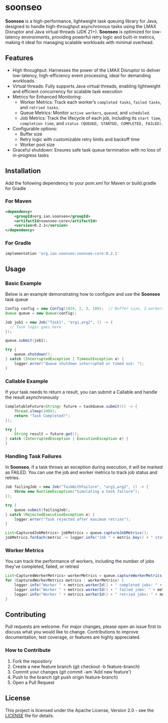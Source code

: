 # soonseo
**Soonseo** is a high-performance, lightweight task queuing library for Java, designed to handle high-throughput asynchronous tasks using the LMAX Disruptor and Java virtual threads (JDK 21+). **Soonseo** is optimized for low-latency environments, providing powerful retry logic and built-in metrics, making it ideal for managing scalable workloads with minimal overhead.

## Features
- High throughput: Harnesses the power of the LMAX Disruptor to deliver low-latency, high-efficiency event processing, ideal for demanding workloads.
- Virtual threads: Fully supports Java virtual threads, enabling lightweight and efficient concurrency for scalable task execution
- Metrics for Enhanced Monitoring:
  - Worker Metrics: Track each worker’s `completed tasks`, `failed tasks`, and `retried tasks`.
  - Queue Metrics: Monitor `active workers`, `queued`, and `scheduled`.
  - Job Metrics: Track the lifecycle of each job, including its `start time`, `completion time`, and `status (QUEUED, STARTED, COMPLETED, FAILED)`.
- Configurable options:
  - Buffer size
  - Retry logic with customizable retry limits and backoff time
  - Worker pool size
- Graceful shutdown: Ensures safe task queue termination with no loss of in-progress tasks

## Installation

Add the following dependency to your pom.xml for Maven or build.gradle for Gradle

### For Maven
```xml
<dependency>
    <groupId>org.ian.soonseo</groupId>
    <artifactId>soonseo-core</artifactId>
    <version>0.2.1</version>
</dependency>
```

### For Gradle
```groovy
implementation 'org.ian.soonseo:soonseo-core:0.2.1'
```

## Usage

### Basic Example

Below is an example demonstrating how to configure and use the **Soonseo** task queue

```java
Config config = new Config(1024, 2, 3, 100);  // Buffer size, 2 workers, 3 retries, 100ms backoff
Queue queue = new Queue(config);

Job job1 = new Job("Task1", "arg1,arg2", () -> {
  // Task logic goes here
});

queue.submit(job1);

try {
    queue.shutdown();
} catch (InterruptedException | TimeoutException e) {
    logger.error("Queue shutdown interrupted or timed out: ");
}
```

### Callable Example

If your task needs to return a result, you can submit a Callable and handle the result asynchronously
```java
CompletableFuture<String> future = taskQueue.submit(() -> {
    Thread.sleep(1000);
    return "Task Completed!";
});

try {
    String result = future.get();
} catch (InterruptedException | ExecutionException e) {
}
```

### Handling Task Failures

In **Soonseo**, if a task throws an exception during execution, it will be marked as FAILED. You can use the job and worker metrics to track job status and retries.

```java
Job failingJob = new Job("TaskWithFailure", "arg1,arg2", () -> {
    throw new RuntimeException("Simulating a task failure");
});

try {
    queue.submit(failingJob);
} catch (RejectedExecutionException e) {
    logger.error("Task rejected after maximum retries");
}

List<CapturedJobMetrics> jobMetrics = queue.captureJobMetrics();
jobMetrics.forEach(metric -> logger.info("Job " + metric.key() + " status: " + metric.status()));
```

### Worker Metrics

You can track the performance of workers, including the number of jobs they’ve completed, failed, or retried

```java
List<CapturedWorkerMetrics> workerMetrics = queue.captureWorkerMetrics();
for (CapturedWorkerMetrics metrics : workerMetrics) {
    logger.info("Worker " + metrics.workerId() + " completed jobs: " + metrics.completed());
    logger.info("Worker " + metrics.workerId() + " failed jobs: " + metrics.failed());
    logger.info("Worker " + metrics.workerId() + " retried jobs: " + metrics.retried());
}
```

## Contributing

Pull requests are welcome. For major changes, please open an issue first to discuss what you would like to change. Contributions to improve documentation, test coverage, or features are highly appreciated.

### How to Contribute

1. Fork the repository
2. Create a new feature branch (git checkout -b feature-branch)
3. Commit your changes (git commit -am 'Add new feature')
4. Push to the branch (git push origin feature-branch)
5. Open a Pull Request

## License

This project is licensed under the Apache License, Version 2.0 - see the [LICENSE](LICENSE) file for details.
